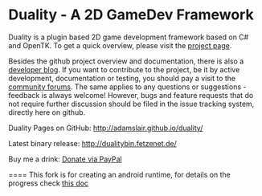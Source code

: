 Duality - A 2D GameDev Framework
=======

Duality is a plugin based 2D game development framework based on C# and OpenTK. To get a quick overview, please visit the [project page](http://duality.fetzenet.de).

Besides the github project overview and documentation, there is also a [developer blog](http://blog.fetzenet.de). If you want to contribute to the project, be it by active development, documentation or testing, you should pay a visit to the [community forums](http://forum.fetzenet.de). The same applies to any questions or suggestions - feedback is always welcome! However, bugs and feature requests that do not require further discussion should be filed in the issue tracking system, directly here on github.

Duality Pages on GitHub: http://adamslair.github.io/duality/

Latest binary release: http://dualitybin.fetzenet.de/

Buy me a drink: [ Donate via PayPal ](https://www.paypal.com/cgi-bin/webscr?cmd=_s-xclick&hosted_button_id=PL2U4Z8XNQENC)

====
This fork is for creating an android runtime, for details on the progress check [this doc](https://github.com/Andrea/Portdocs/blob/master/README.md)
